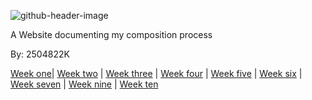 ![github-header-image](https://github.com/2504822K/mysonicartsdocumentation.io/assets/145678268/2159bca3-c68e-43f5-a5b1-eb8f391b352f) 
 
A Website documenting my composition process

By: 2504822K

[Week one](Week1.md)| [Week two](Week2.md) | [Week three](Week3.md) | [Week four](Week4.md) | [Week five](Week5.md) | [Week six](Week6.md) | [Week seven](Week7.md) | [Week nine](week9.md) | [Week ten](week10.md) 


<link rel="stylesheet" type="text/css" href="style.css">


